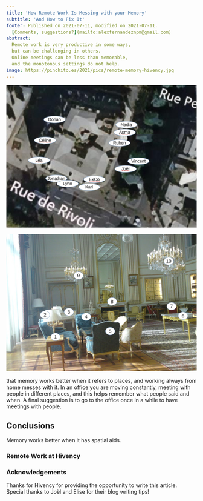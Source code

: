 ```yaml
---
title: 'How Remote Work Is Messing with your Memory'
subtitle: 'And How to Fix It'
footer: Published on 2021-07-11, modified on 2021-07-11.
  [Comments, suggestions?](mailto:alexfernandeznpm@gmail.com)
abstract:
  Remote work is very productive in some ways,
  but can be challenging in others.
  Online meetings can be less than memorable,
  and the monotonous settings do not help.
image: https://pinchito.es/2021/pics/remote-memory-hivency.jpg
---
```


![Map of meetings at the Hivency office in Paris](pics/remote-memory-hivency.jpg "A map of the location of the Hivency office, with notes about where meetings happened and with whom. Source: https://zoom.earth/#view=48.858296,2.349495,20z.")

![The memory palace](pics/remote-memory-palace.jpg "A palace room with lots of notes; note that the _method of loci_ does not actually require imagining a palace. Source: https://commons.wikimedia.org/wiki/File:Meeting_Room_Niavaran_Palace.JPG.")

that memory works better when it refers to places, and working always from home messes with it.
In an office you are moving constantly, meeting with people in different places, and this helps remember what people said and when.
A final suggestion is to go to the office once in a while to have meetings with people.

## Conclusions

Memory works better when it has spatial aids.

### Remote Work at Hivency

### Acknowledgements

Thanks for Hivency for providing the opportunity to write this article.
Special thanks to Joël and Elise for their blog writing tips!

